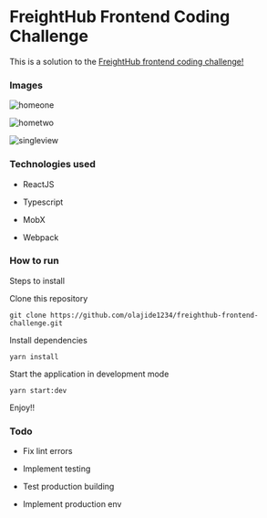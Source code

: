 # FreightHub Frontend Coding Challenge

  

This is a solution to the [FreightHub frontend coding challenge!](https://github.com/freight-hub/freighthub-frontend-challenge#how-to-run-api-server)

  

### Images


![homeone](https://github.com/olajide1234/freighthub-frontend-challenge/blob/develop/homeone.jpg?raw=true)

![hometwo](https://github.com/olajide1234/freighthub-frontend-challenge/blob/develop/hometwo.jpg?raw=true)

![singleview](https://github.com/olajide1234/freighthub-frontend-challenge/blob/develop/singlepage.jpg?raw=true)

  

### Technologies used

 - ReactJS
   
  - Typescript
   
  - MobX
   
  - Webpack

  

### How to run

Steps to install

Clone this repository

    git clone https://github.com/olajide1234/freighthub-frontend-challenge.git

Install dependencies

    yarn install

Start the application in development mode

    yarn start:dev

Enjoy!!


### Todo

 - Fix lint errors
   
  - Implement testing
   
  - Test production building
   
  - Implement production env
